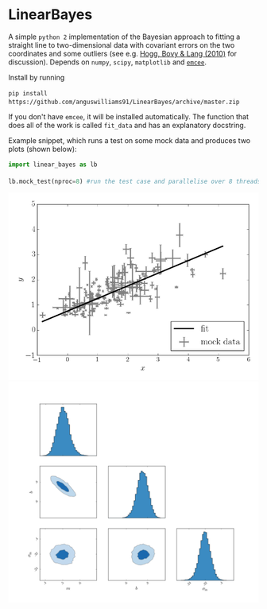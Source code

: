 # LinearBayes

A simple `python 2` implementation of the Bayesian approach to fitting a straight 
line to two-dimensional data with covariant errors on the two coordinates and some outliers 
(see e.g. [Hogg, Bovy & Lang (2010)](http://arxiv.org/abs/1008.4686) for discussion). Depends 
on `numpy`, `scipy`, `matplotlib` and [`emcee`](https://github.com/dfm/emcee).

Install by running

`pip install https://github.com/anguswilliams91/LinearBayes/archive/master.zip`

If you don't have `emcee`, it will be installed automatically. The function that 
does all of the work is called `fit_data` and has an explanatory docstring. 

Example snippet, which runs a test on some mock data and produces two plots (shown below):

```python
import linear_bayes as lb

lb.mock_test(nproc=8) #run the test case and parallelise over 8 threads

```

![Alt text](mock_fit.png?raw=true)
![Alt text](mock_triangle.png?raw=true)